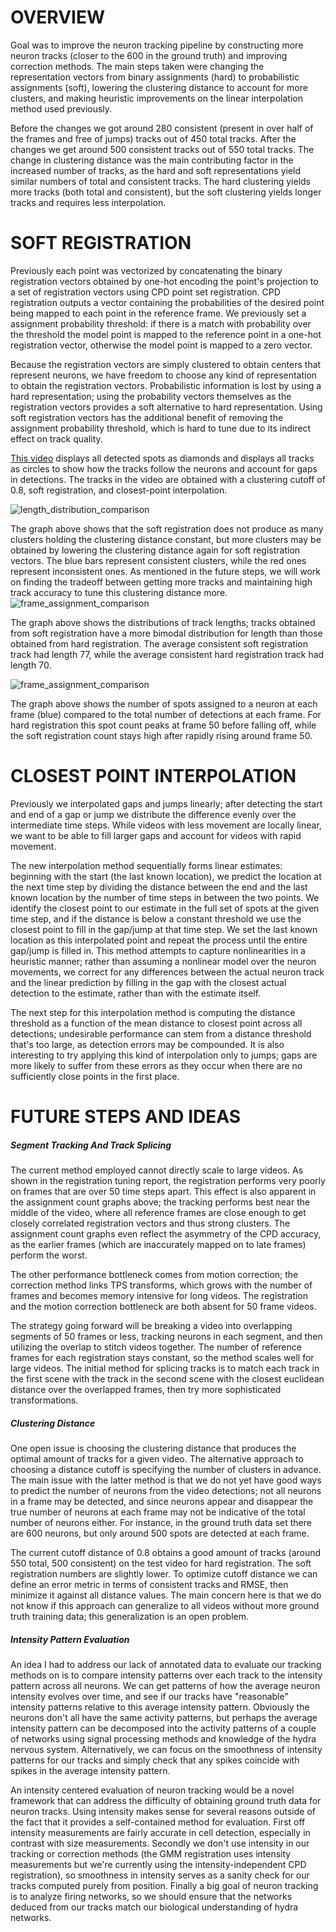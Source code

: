 # OVERVIEW

Goal was to improve the neuron tracking pipeline by constructing more neuron tracks (closer to the 600 in the ground truth) and improving correction methods. The main steps taken were changing the representation vectors from binary assignments (hard) to probabilistic assignments (soft), lowering the clustering distance to account for more clusters, and making heuristic improvements on the linear interpolation method used previously. 

Before the changes we got around 280 consistent (present in over half of the frames and free of jumps) tracks out of 450 total tracks. After the changes we get around 500 consistent tracks out of 550 total tracks. The change in clustering distance was the main contributing factor in the increased number of tracks, as the hard and soft representations yield similar numbers of total and consistent tracks. The hard clustering yields more tracks (both total and consistent), but the soft clustering yields longer tracks and requires less interpolation. 

# SOFT REGISTRATION

Previously each point was vectorized by concatenating the binary registration vectors obtained by one-hot encoding the point's projection to a set of registration vectors using CPD point set registration. CPD registration outputs a vector containing the probabilities of the desired point being mapped to each point in the reference frame. We previously set a assignment probability threshold: if there is a match with probability over the threshold the model point is mapped to the reference point in a one-hot registration vector, otherwise the model point is mapped to a zero vector. 

Because the registration vectors are simply clustered to obtain centers that represent neurons, we have freedom to choose any kind of representation to obtain the registration vectors. Probabilistic information is lost by using a hard representation; using the probability vectors themselves as the registration vectors provides a soft alternative to hard representation. Using soft registration vectors has the additional benefit of removing the assignment probability threshold, which is hard to tune due to its indirect effect on track quality. 

[This video](https://github.com/hydradarpa/hydra-neuron-tracking/blob/master/results/videos/overlay_tracks_september.mp4) displays all detected spots as diamonds and displays all tracks as circles to show how the tracks follow the neurons and account for gaps in detections. The tracks in the video are obtained with a clustering cutoff of 0.8, soft registration, and closest-point interpolation. 

![length_distribution_comparison](https://github.com/hydradarpa/hydra-neuron-tracking/blob/master/results/length_distribution_comparison.png "Length Distribution Comparison")

The graph above shows that the soft registration does not produce as many clusters holding the clustering distance constant, but more clusters may be obtained by lowering the clustering distance again for soft registration vectors. The blue bars represent consistent clusters, while the red ones represent inconsistent ones. As mentioned in the future steps, we will work on finding the tradeoff between getting more tracks and maintaining high track accuracy to tune this clustering distance more. 
![frame_assignment_comparison](https://github.com/hydradarpa/hydra-neuron-tracking/blob/master/results/track_count_comparison.png "Track Count Comparison")

The graph above shows the distributions of track lengths; tracks obtained from soft registration have a more bimodal distribution for length than those obtained from hard registration. The average consistent soft registration track had length 77, while the average consistent hard registration track had length 70. 

![frame_assignment_comparison](https://github.com/hydradarpa/hydra-neuron-tracking/blob/master/results/frame_assignments_comparison.png "Frame Assignment Comparison")

The graph above shows the number of spots assigned to a neuron at each frame (blue) compared to the total number of detections at each frame. For hard registration this spot count peaks at frame 50 before falling off, while the soft registration count stays high after rapidly rising around frame 50.

# CLOSEST POINT INTERPOLATION

Previously we interpolated gaps and jumps linearly; after detecting the start and end of a gap or jump we distribute the difference evenly over the intermediate time steps. While videos with less movement are locally linear, we want to be able to fill larger gaps and account for videos with rapid movement. 

The new interpolation method sequentially forms linear estimates: beginning with the start (the last known location), we predict the location at the next time step by dividing the distance between the end and the last known location by the number of time steps in between the two points. We identify the closest point to our estimate in the full set of spots at the given time step, and if the distance is below a constant threshold we use the closest point to fill in the gap/jump at that time step. We set the last known location as this interpolated point and repeat the process until the entire gap/jump is filled in. 
This method attempts to capture nonlinearities in a heuristic manner; rather than assuming a nonlinear model over the neuron movements, we correct for any differences between the actual neuron track and the linear prediction by filling in the gap with the closest actual detection to the estimate, rather than with the estimate itself. 

The next step for this interpolation method is computing the distance threshold as a function of the mean distance to closest point across all detections; undesirable performance can stem from a distance threshold that's too large, as detection errors may be compounded. It is also interesting to try applying this kind of interpolation only to jumps; gaps are more likely to suffer from these errors as they occur when there are no sufficiently close points in the first place. 

# FUTURE STEPS AND IDEAS

##### Segment Tracking And Track Splicing 

The current method employed cannot directly scale to large videos. As shown in the registration tuning report, the registration performs very poorly on frames that are over 50 time steps apart. This effect is also apparent in the assignment count graphs above; the tracking performs best near the middle of the video, where all reference frames are close enough to get closely correlated registration vectors and thus strong clusters. The assignment count graphs even reflect the asymmetry of the CPD accuracy, as the earlier frames (which are inaccurately mapped on to late frames) perform the worst. 

The other performance bottleneck comes from motion correction; the correction method links TPS transforms, which grows with the number of frames and becomes memory intensive for long videos. The registration and the motion correction bottleneck are both absent for 50 frame videos. 

The strategy going forward will be breaking a video into overlapping segments of 50 frames or less, tracking neurons in each segment, and then utilizing the overlap to stitch videos together. The number of reference frames for each registration stays constant, so the method scales well for large videos. The initial method for splicing tracks is to match each track in the first scene with the track in the second scene with the closest euclidean distance over the overlapped frames, then try more sophisticated transformations. 

##### Clustering Distance

One open issue is choosing the clustering distance that produces the optimal amount of tracks for a given video. The alternative approach to choosing a distance cutoff is specifying the number of clusters in advance. The main issue with the latter method is that we do not yet have good ways to predict the number of neurons from the video detections; not all neurons in a frame may be detected, and since neurons appear and disappear the true number of neurons at each frame may not be indicative of the total number of neurons either. For instance, in the ground truth data set there are 600 neurons, but only around 500 spots are detected at each frame. 

The current cutoff distance of 0.8 obtains a good amount of tracks (around 550 total, 500 consistent) on the test video for hard registration. The soft registration numbers are slightly lower. To optimize cutoff distance we can define an error metric in terms of consistent tracks and RMSE, then minimize it against all distance values. The main concern here is that we do not know if this approach can generalize to all videos without more ground truth training data; this generalization is an open problem.

##### Intensity Pattern Evaluation

An idea I had to address our lack of annotated data to evaluate our tracking methods on is to compare intensity patterns over each track to the intensity pattern across all neurons. We can get patterns of how the average neuron intensity evolves over time, and see if our tracks have "reasonable" intensity patterns relative to this average intensity pattern. Obviously the neurons don't all have the same activity patterns, but perhaps the average intensity pattern can be decomposed into the activity patterns of a couple of networks using signal processing methods and knowledge of the hydra nervous system. Alternatively, we can focus on the smoothness of intensity patterns for our tracks and simply check that any spikes coincide with spikes in the average intensity pattern. 

An intensity centered evaluation of neuron tracking would be a novel framework that can address the difficulty of obtaining ground truth data for neuron tracks. Using intensity makes sense for several reasons outside of the fact that it provides a self-contained method for evaluation. First off intensity measurements are fairly accurate in cell detection, especially in contrast with size measurements. Secondly we don't use intensity in our tracking or correction methods (the GMM registration uses intensity measurements but we're currently using the intensity-independent CPD registration), so smoothness in intensity serves as a sanity check for our tracks computed purely from position. Finally a big goal of neuron tracking is to analyze firing networks, so we should ensure that the networks deduced from our tracks match our biological understanding of hydra networks. 